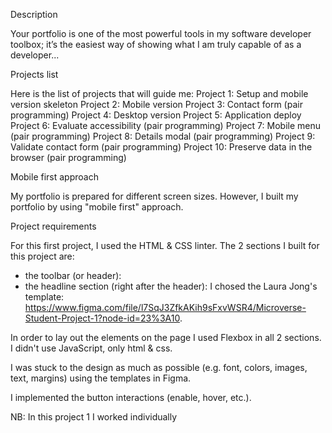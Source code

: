 Description

Your portfolio is one of the most powerful tools in my software developer toolbox; it’s the easiest way of showing what I am truly capable of as a developer...


Projects list

Here is the list of projects that will guide me:
Project 1: Setup and mobile version skeleton
Project 2: Mobile version
Project 3: Contact form (pair programming)
Project 4: Desktop version
Project 5: Application deploy
Project 6: Evaluate accessibility (pair programming)
Project 7: Mobile menu (pair programming)
Project 8: Details modal (pair programming)
Project 9: Validate contact form (pair programming)
Project 10: Preserve data in the browser (pair programming)


Mobile first approach

My portfolio is prepared for different screen sizes. However, I built my portfolio by using "mobile first" approach. 

Project requirements

For this first project, I used the HTML & CSS linter.
The 2 sections I built for this project are:
  - the toolbar (or header):
  - the headline section (right after the header):
I chosed the Laura Jong's template: https://www.figma.com/file/l7SqJ3ZfkAKih9sFxvWSR4/Microverse-Student-Project-1?node-id=23%3A10.

In order to lay out the elements on the page I used Flexbox in all 2 sections.
I didn't use JavaScript, only html & css.

I was stuck to the design as much as possible (e.g. font, colors, images, text, margins) using the templates in Figma.

I implemented the button interactions (enable, hover, etc.).

NB: In this project 1 I worked individually